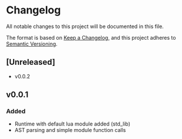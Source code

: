# Changelog

All notable changes to this project will be documented in this file.

The format is based on [Keep a Changelog](https://keepachangelog.com/en/1.1.0/),
and this project adheres to [Semantic Versioning](https://semver.org/spec/v2.0.0.html).

## [Unreleased]
- v0.0.2

## v0.0.1

### Added

- Runtime with default lua module added (std_lib)
- AST parsing and simple module function calls